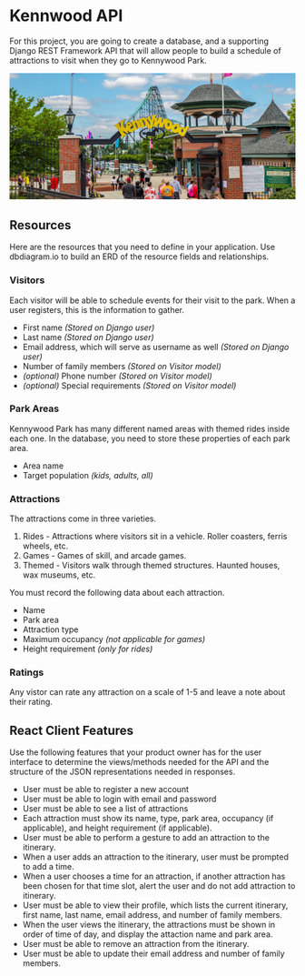 # Kennwood API

For this project, you are going to create a database, and a supporting Django REST Framework API that will allow people to build a schedule of attractions to visit when they go to Kennywood Park.

![](./images/kennywood.jpeg)


## Resources

Here are the resources that you need to define in your application. Use dbdiagram.io to build an ERD of the resource fields and relationships.

### Visitors

Each visitor will be able to schedule events for their visit to the park. When a user registers, this is the information to gather.

* First name _(Stored on Django user)_
* Last name _(Stored on Django user)_
* Email address, which will serve as username as well _(Stored on Django user)_
* Number of family members _(Stored on Visitor model)_
* _(optional)_ Phone number _(Stored on Visitor model)_
* _(optional)_ Special requirements _(Stored on Visitor model)_


### Park Areas

Kennywood Park has many different named areas with themed rides inside each one. In the database, you need to store these properties of each park area.

* Area name
* Target population _(kids, adults, all)_

### Attractions

The attractions come in three varieties.

1. Rides - Attractions where visitors sit in a vehicle. Roller coasters, ferris wheels, etc.
1. Games - Games of skill, and arcade games.
1. Themed - Visitors walk through themed structures. Haunted houses, wax museums, etc.

You must record the following data about each attraction.

* Name
* Park area
* Attraction type
* Maximum occupancy _(not applicable for games)_
* Height requirement _(only for rides)_

### Ratings

Any vistor can rate any attraction on a scale of 1-5 and leave a note about their rating.

## React Client Features

Use the following features that your product owner has for the user interface to determine the views/methods needed for the API and the structure of the JSON representations needed in responses.

* User must be able to register a new account
* User must be able to login with email and password
* User must be able to see a list of attractions
* Each attraction must show its name, type, park area, occupancy (if applicable), and height requirement (if applicable).
* User must be able to perform a gesture to add an attraction to the itinerary.
* When a user adds an attraction to the itinerary, user must be prompted to add a time.
* When a user chooses a time for an attraction, if another attraction has been chosen for that time slot, alert the user and do not add attraction to itinerary.
* User must be able to view their profile, which lists the current itinerary, first name, last name, email address, and number of family members.
* When the user views the itinerary, the attractions must be shown in order of time of day, and display the attaction name and park area.
* User must be able to remove an attraction from the itinerary.
* User must be able to update their email address and number of family members.